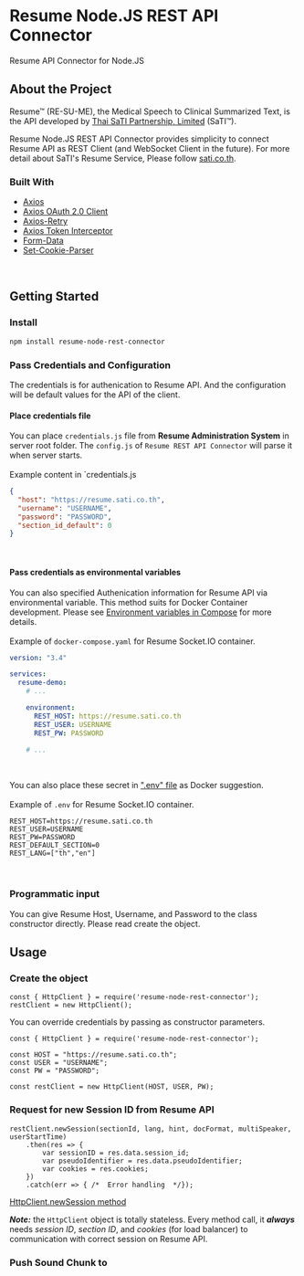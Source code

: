 # Resume Node.JS REST API Connector
Resume API Connector for Node.JS

## About the Project

Resume&trade; (RE-SU-ME), the Medical Speech to Clinical Summarized Text, is the API developed by [Thai SaTI Partnership, Limited](https://sati.co.th) (SaTI&trade;).
  <br>

Resume Node.JS REST API Connector provides simplicity to connect Resume API as REST Client (and WebSocket Client in the future).
For more detail about SaTI&apos;s Resume Service, Please follow [sati.co.th](https://sati.co.th).

### Built With
- [Axios](https://axios-http.com/)
- [Axios OAuth 2.0 Client](https://github.com/compwright/axios-oauth-client)
- [Axios-Retry](https://github.com/softonic/axios-retry)
- [Axios Token Interceptor](https://github.com/sandrinodimattia/axios-token-interceptor)
- [Form-Data](https://github.com/form-data/form-data)
- [Set-Cookie-Parser](https://github.com/nfriedly/set-cookie-parser)

<br>

## Getting Started
### Install
```sh
npm install resume-node-rest-connector
```
### Pass Credentials and Configuration
The credentials is for authenication to Resume API. And the configuration will be default values for the API of the client.

#### Place credentials file
You can place `credentials.js` file from **Resume Administration System** in server root folder. The `config.js` of `Resume REST API Connector` will parse it when server starts.  
<br>
Example content in `credentials.js
```JSON
{
  "host": "https://resume.sati.co.th",
  "username": "USERNAME",
  "password": "PASSWORD",
  "section_id_default": 0
}
```
<br>

#### Pass credentials as environmental variables
You can also specified Authenication information for Resume API via environmental variable. This method suits for Docker Container development. Please see [Environment variables in Compose](https://docs.docker.com/compose/environment-variables/) for more details.  
<br>
Example of `docker-compose.yaml` for Resume Socket.IO container. 

```yaml
version: "3.4"

services:
  resume-demo:
    # ...

    environment:
      REST_HOST: https://resume.sati.co.th
      REST_USER: USERNAME
      REST_PW: PASSWORD
    
    # ...

```
  
<br>  

You can also place these secret in [&quot;.env&quot; file](https://docs.docker.com/compose/environment-variables/#the-env-file) as Docker suggestion.
<br>  
Example of `.env` for Resume Socket.IO container.  

```ENV
REST_HOST=https://resume.sati.co.th
REST_USER=USERNAME
REST_PW=PASSWORD
REST_DEFAULT_SECTION=0
REST_LANG=["th","en"]
```

<br>  

### Programmatic input
You can give Resume Host, Username, and Password to the class constructor directly. Please read create the object.

## Usage

### Create the object

```JS
const { HttpClient } = require('resume-node-rest-connector');
restClient = new HttpClient();
```

You can override credentials by passing as constructor parameters.
```JS
const { HttpClient } = require('resume-node-rest-connector');

const HOST = "https://resume.sati.co.th";
const USER = "USERNAME";
const PW = "PASSWORD";

const restClient = new HttpClient(HOST, USER, PW);
```

### Request for new Session ID from Resume API
```JS
restClient.newSession(sectionId, lang, hint, docFormat, multiSpeaker, userStartTime)
    .then(res => {
        var sessionID = res.data.session_id;
        var pseudoIdentifier = res.data.pseudoIdentifier;
        var cookies = res.cookies;
    })
    .catch(err => { /*  Error handling  */});
```

[HttpClient.newSession method](docs/Resume-REST-API-Connect.md)

***Note:*** the `HttpClient` object is totally stateless. Every method call, it ***always*** needs *session ID*, *section ID*, and *cookies* (for load balancer) to communication with correct session on Resume API.

### Push Sound Chunk to